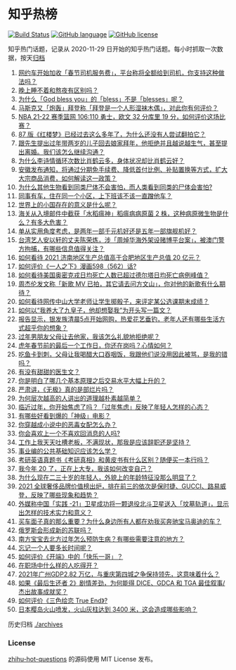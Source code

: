 # 知乎热榜
[![Build Status](https://github.com/ToWeLong/zhihu-hot-questions/workflows/CI/badge.svg)](https://github.com/ToWeLong/zhihu-hot-questions/actions)
[![GitHub language](https://img.shields.io/badge/language-golang-orange.svg)](https://golang.org/)
[![GitHub license](https://img.shields.io/github/license/ToWeLong/zhihu-hot-questions)](https://github.com/ToWeLong/zhihu-hot-questions/blob/main/LICENSE)

知乎热门话题，记录从 2020-11-29 日开始的知乎热门话题。每小时抓取一次数据，按天[归档](./archives)

<!-- BEGIN -->

1. [网约车开始加收「春节司机服务费」，平台称将全额给到司机，你支持这种做法吗？](https://www.zhihu.com/question/513837686)
1. [晚上睡不着和熬夜有区别吗？](https://www.zhihu.com/question/321319806)
1. [为什么「God bless you」的「bless」不是「blesses」呢？](https://www.zhihu.com/question/20746724)
1. [马斯克又「炮轰」拜登称「拜登是一个人形湿袜木偶」，对此你有何评价？](https://www.zhihu.com/question/513807210)
1. [NBA 21-22 赛季篮网 106:110 勇士，欧文 32 分库里 19 分，如何评价这场比赛？](https://www.zhihu.com/question/514065344)
1. [87 版《红楼梦》已经过去这么多年了，为什么还没有人尝试翻拍它？](https://www.zhihu.com/question/513678278)
1. [跟先生提出过年带两岁的儿子回去娘家拜年，他拒绝并且越说越生气，甚至提出离婚。我们该怎么继续沟通？](https://www.zhihu.com/question/512299579)
1. [为什么李诗情循环次数比肖鹤云多，身体状况却比肖鹤云好？](https://www.zhihu.com/question/512443069)
1. [安徽发布通知，将通过分期免手续费、降低首付比例、补贴置换等方式，扩大大宗商品消费，如何解读这一政策？](https://www.zhihu.com/question/513684083)
1. [为什么其他生物看到同类尸体不会害怕，而人类看到同类的尸体会害怕?](https://www.zhihu.com/question/513423431)
1. [同事有车，住在同一个小区，上下班该不该一直蹭他车？](https://www.zhihu.com/question/513790880)
1. [世界上的小国存在的意义是什么呢？](https://www.zhihu.com/question/402592459)
1. [海关从入境邮件中截获「水稻瘟神」稻瘟病病原菌 2 株，这种病原微生物是什么？有多大危害？](https://www.zhihu.com/question/513667520)
1. [单从实用角度考虑，是两年一部千元机好还是五年一部旗舰机好？](https://www.zhihu.com/question/513924627)
1. [台湾艺人安以轩的丈夫陈荣炼，涉「周焯华海外架设赌博平台案」，被澳门警方拘捕，有哪些信息值得关注？](https://www.zhihu.com/question/514069352)
1. [如何看待 2021 济南地区生产总值高于合肥地区生产总值 20 亿元？](https://www.zhihu.com/question/513628929)
1. [如何评价《一人之下》漫画598（562）话?](https://www.zhihu.com/question/513724845)
1. [如何看待美国奥密克戎日均死亡人数已超过德尔塔日均死亡病例峰值？](https://www.zhihu.com/question/513946514)
1. [周杰伦发文称「新歌 MV 已拍，其它请去问方文山」，你对他的新歌有什么期待？](https://www.zhihu.com/question/514071059)
1. [如何看待网传中山大学老师让学生掷骰子，来评定某公选课期末成绩？](https://www.zhihu.com/question/513131639)
1. [如何以“我养大了九皇子，他却想娶我”为开头写一篇文？](https://www.zhihu.com/question/419603404)
1. [报告显示，银发族清晨5点开始网购，热爱花艺垂钓，老年人还有哪些生活方式超乎你的想象？](https://www.zhihu.com/question/513977374)
1. [过年男朋友父母让去他家，我该怎么礼貌地拒绝呢？](https://www.zhihu.com/question/512739391)
1. [虎年春节前的最后一个工作日，你还在岗吗？心情如何？](https://www.zhihu.com/question/514073538)
1. [吃鱼卡到刺，父母让我喝醋大口吞咽饭，我跟他们说没用因此被骂，是我的错吗？](https://www.zhihu.com/question/513683468)
1. [有没有甜甜的医生文？](https://www.zhihu.com/question/375306760)
1. [你是明白了哪几个基本原理之后交易水平大幅上升的？](https://www.zhihu.com/question/513814649)
1. [严肃讲，《无极》真的是部烂片吗？](https://www.zhihu.com/question/372060332)
1. [为何层次越高的人讲出的道理越朴素越简单？](https://www.zhihu.com/question/502575119)
1. [临近过年，你开始焦虑了吗？「过年焦虑」反映了年轻人怎样的心态？](https://www.zhihu.com/question/513866916)
1. [有哪些好看到爆的「神级」电影？](https://www.zhihu.com/question/512329256)
1. [你穿越成小说中的恶毒女配怎么办？](https://www.zhihu.com/question/411627053)
1. [你会喜欢上一个不喜欢回消息的人吗?](https://www.zhihu.com/question/511872795)
1. [工作上我天天吐槽老板，不满现状，那我是应该辞职还是坚持？](https://www.zhihu.com/question/506013043)
1. [事业编的公共基础知识应该怎么学？](https://www.zhihu.com/question/265017751)
1. [考研英语真题书《考研真相》和黄皮书有什么区别？随便买一本行吗？](https://www.zhihu.com/question/507216684)
1. [我今年 20 了，正在上大专，我该如何改变自己？](https://www.zhihu.com/question/303962412)
1. [为什么现在二三十岁的年轻人，外貌上的年龄特征没那么明显了？](https://www.zhihu.com/question/495295446)
1. [2021 全球奢侈品牌价值榜出炉，排在前三的依次是保时捷、GUCCI、路易威登，反映了哪些现象和趋势？](https://www.zhihu.com/question/513468722)
1. [外媒称中国「实践 -21」卫星成功将一颗退役北斗卫星送入「坟墓轨道」，显示出怎样的技术实力和意义？](https://www.zhihu.com/question/513763435)
1. [买车面子真的那么重要？为什么身边所有人都在劝我买奔驰宝马奥迪的车？](https://www.zhihu.com/question/413926212)
1. [俄罗斯会形成新的苏联吗？](https://www.zhihu.com/question/512709753)
1. [南方宝宝去北方过年怎么预防生病？有哪些需要注意的地方？](https://www.zhihu.com/question/366084280)
1. [忘记一个人要多长时间呢？](https://www.zhihu.com/question/513541577)
1. [如何评价《开端》中的「快乐一哥」？](https://www.zhihu.com/question/512387634)
1. [在职场中什么样的人吃得开？](https://www.zhihu.com/question/510873595)
1. [2021年广州GDP2.82 万亿，与重庆第四城之争保持领先，这意味着什么？](https://www.zhihu.com/question/513314942)
1. [如果《最后生还者 2》剧情差劲，为何能得 DICE、GDCA 和 TGA 最佳叙事/杰出故事成就奖？](https://www.zhihu.com/question/512737640)
1. [如何评价《三色绘恋 True End》?](https://www.zhihu.com/question/513843236)
1. [日本樱岛火山喷发，火山灰柱达到 3400 米，这会造成哪些影响？](https://www.zhihu.com/question/513840753)

<!-- END -->

历史归档 [./archives](./archives)


### License
[zhihu-hot-questions](https://github.com/towelong/zhihu-hot-questions) 的源码使用 MIT License 发布。